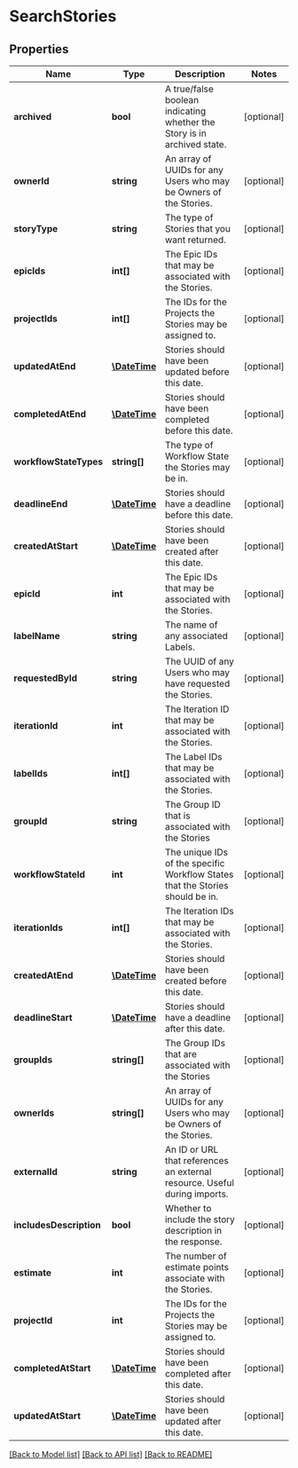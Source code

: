 # SearchStories

## Properties
Name | Type | Description | Notes
------------ | ------------- | ------------- | -------------
**archived** | **bool** | A true/false boolean indicating whether the Story is in archived state. | [optional] 
**ownerId** | **string** | An array of UUIDs for any Users who may be Owners of the Stories. | [optional] 
**storyType** | **string** | The type of Stories that you want returned. | [optional] 
**epicIds** | **int[]** | The Epic IDs that may be associated with the Stories. | [optional] 
**projectIds** | **int[]** | The IDs for the Projects the Stories may be assigned to. | [optional] 
**updatedAtEnd** | [**\DateTime**](\DateTime.md) | Stories should have been updated before this date. | [optional] 
**completedAtEnd** | [**\DateTime**](\DateTime.md) | Stories should have been completed before this date. | [optional] 
**workflowStateTypes** | **string[]** | The type of Workflow State the Stories may be in. | [optional] 
**deadlineEnd** | [**\DateTime**](\DateTime.md) | Stories should have a deadline before this date. | [optional] 
**createdAtStart** | [**\DateTime**](\DateTime.md) | Stories should have been created after this date. | [optional] 
**epicId** | **int** | The Epic IDs that may be associated with the Stories. | [optional] 
**labelName** | **string** | The name of any associated Labels. | [optional] 
**requestedById** | **string** | The UUID of any Users who may have requested the Stories. | [optional] 
**iterationId** | **int** | The Iteration ID that may be associated with the Stories. | [optional] 
**labelIds** | **int[]** | The Label IDs that may be associated with the Stories. | [optional] 
**groupId** | **string** | The Group ID that is associated with the Stories | [optional] 
**workflowStateId** | **int** | The unique IDs of the specific Workflow States that the Stories should be in. | [optional] 
**iterationIds** | **int[]** | The Iteration IDs that may be associated with the Stories. | [optional] 
**createdAtEnd** | [**\DateTime**](\DateTime.md) | Stories should have been created before this date. | [optional] 
**deadlineStart** | [**\DateTime**](\DateTime.md) | Stories should have a deadline after this date. | [optional] 
**groupIds** | **string[]** | The Group IDs that are associated with the Stories | [optional] 
**ownerIds** | **string[]** | An array of UUIDs for any Users who may be Owners of the Stories. | [optional] 
**externalId** | **string** | An ID or URL that references an external resource. Useful during imports. | [optional] 
**includesDescription** | **bool** | Whether to include the story description in the response. | [optional] 
**estimate** | **int** | The number of estimate points associate with the Stories. | [optional] 
**projectId** | **int** | The IDs for the Projects the Stories may be assigned to. | [optional] 
**completedAtStart** | [**\DateTime**](\DateTime.md) | Stories should have been completed after this date. | [optional] 
**updatedAtStart** | [**\DateTime**](\DateTime.md) | Stories should have been updated after this date. | [optional] 

[[Back to Model list]](../../README.md#documentation-for-models) [[Back to API list]](../../README.md#documentation-for-api-endpoints) [[Back to README]](../../README.md)

